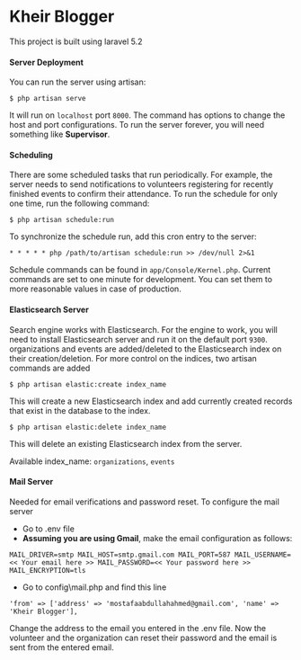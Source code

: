 # Kheir Blogger
This project is built using laravel 5.2

#### Server Deployment
You can run the server using artisan:
```
$ php artisan serve
```

It will run on `localhost` port `8000`. The command has options to change the host and port configurations. To run the server forever, you will need something like
**Supervisor**.

#### Scheduling
There are some scheduled tasks that run periodically. For example, the server needs to send notifications to volunteers registering for recently finished events to confirm their attendance. To run the schedule for only one time, run the following command:
```
$ php artisan schedule:run
```

To synchronize the schedule run, add this cron entry to the server:
```
* * * * * php /path/to/artisan schedule:run >> /dev/null 2>&1
```

Schedule commands can be found in `app/Console/Kernel.php`. Current commands are set to one minute for development. You can set them to more reasonable values in case of production.

#### Elasticsearch Server
Search engine works with Elasticsearch. For the engine to work, you will need to install Elasticsearch server and run it on the default port `9300`. organizations and events are added/deleted to the Elasticsearch index on their creation/deletion. For more control on the indices, two artisan commands are added
```
$ php artisan elastic:create index_name
```
This will create a new Elasticsearch index and add currently created records
that exist in the database to the index.
```
$ php artisan elastic:delete index_name
```
This will delete an existing Elasticsearch index from the server.

Available index_name: `organizations`, `events`

#### Mail Server
Needed for email verifications and password reset. To configure the mail server

- Go to .env file
- **Assuming you are using Gmail**, make the email configuration as follows:
```
MAIL_DRIVER=smtp MAIL_HOST=smtp.gmail.com MAIL_PORT=587 MAIL_USERNAME=<< Your email here >> MAIL_PASSWORD=<< Your password here >> MAIL_ENCRYPTION=tls
```
- Go to config\mail.php and find this line
```
'from' => ['address' => 'mostafaabdullahahmed@gmail.com', 'name' => 'Kheir Blogger'],
```
Change the address to the email you entered in the .env file. Now the volunteer and the organization can reset their password and the email is sent from the entered email.
